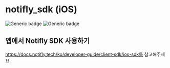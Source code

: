 # notifly_sdk (iOS)

![Generic badge](https://img.shields.io/badge/pod-1.0.1-{green}.svg)
![Generic badge](https://img.shields.io/badge/platform-ios-{blue}.svg)

## 앱에서 Notifly SDK 사용하기
https://docs.notifly.tech/ko/developer-guide/client-sdk/ios-sdk를 참고해주세요.